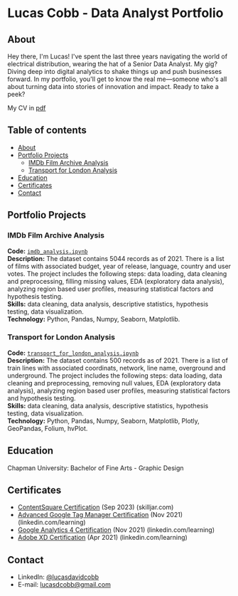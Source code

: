 # Lucas Cobb - Data Analyst Portfolio

## About

Hey there, I'm Lucas! I've spent the last three years navigating the world of electrical distribution, wearing the hat of a Senior Data Analyst. My gig? Diving deep into digital analytics to shake things up and push businesses forward. In my portfolio, you'll get to know the real me—someone who's all about turning data into stories of innovation and impact. Ready to take a peek?

My CV in [pdf](https://github.com/cobblucas/data-analyst-portfolio/blob/master/cobb-lucas-resume.pdf)

## Table of contents
- [About](#about)
- [Portfolio Projects](#portfolio-projects)
	+ [IMDb Film Archive Analysis](#imdb-film-archive-analysis)
	+ [Transport for London Analysis](#transport-for-london-analysis)
- [Education](#education)
- [Certificates](#certificates)
- [Contact](#contacts)

## Portfolio Projects

### IMDb Film Archive Analysis
**Code:** [`imdb_analysis.ipynb`](https://github.com/cobblucas/imdb-analysis/blob/master/IMDb%20Analysis.ipynb)    
**Description:** The dataset contains 5044 records as of 2021. There is a list of films with associated budget, year of release, language, country and user votes. The project includes the following steps: data loading, data cleaning and preprocessing, filling missing values, EDA (exploratory data analysis), analyzing region based user profiles, measuring statistical factors and hypothesis testing.  
**Skills:** data cleaning, data analysis, descriptive statistics, hypothesis testing, data visualization.  
**Technology:** Python, Pandas, Numpy, Seaborn, Matplotlib.  

### Transport for London Analysis
**Code:** [`transport_for_london_analysis.ipynb`](https://github.com/cobblucas/transport-for-london-analysis/blob/master/Transport%20For%20London%20Analysis.ipynb)    
**Description:** The dataset contains 500 records as of 2021. There is a list of train lines with associated coordinats, network, line name, overground and underground. The project includes the following steps: data loading, data cleaning and preprocessing, removing null values, EDA (exploratory data analysis), analyzing region based user profiles, measuring statistical factors and hypothesis testing.  
**Skills:** data cleaning, data analysis, descriptive statistics, hypothesis testing, data visualization.  
**Technology:** Python, Pandas, Numpy, Seaborn, Matplotlib, Plotly, GeoPandas, Folium, hvPlot.  

## Education
Chapman University:
Bachelor of Fine Arts - Graphic Design

## Certificates
- [ContentSquare Certification](https://verify.skilljar.com/c/zf94xzd2ro5i) (Sep 2023) (skilljar.com)
- [Advanced Google Tag Manager Certification](https://www.linkedin.com/learning/certificates/eb0fb44f49b3bb56f4a23aa4aca3198026f0e080307b6c82f4482ada6d9905a4) (Nov 2021) (linkedin.com/learning)
- [Google Analytics 4 Certification](https://www.linkedin.com/learning/certificates/d50cbb149558376dc0dbe9f8a5d1ee448097e7cff27926e501d1ea838dcdea01) (Nov 2021) (linkedin.com/learning)
- [Adobe XD Certification](https://www.linkedin.com/learning/certificates/dc229bd33a01d2526fa5f536806cd6c445cc4050d5b37212b0f13940a3b5d288) (Apr 2021) (linkedin.com/learning)

## Contact
- LinkedIn: [@lucasdavidcobb](https://www.linkedin.com/in/lucasdavidcobb)
- E-mail: lucasdcobb@gmail.com